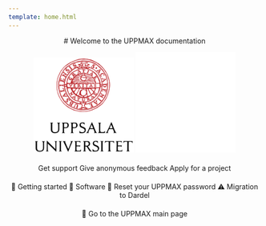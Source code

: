 ```yaml
---
template: home.html
---
```


<div style="text-align: center;">
    # Welcome to the UPPMAX documentation
</div>

<p align="center" width="100%">
    <img id="logo_light_mode" src="assets/UU_logo_color.svg" alt="drawing" width="200" >
    <img id="logo_dark_mode" src="assets/UU_logo_vit.svg" alt="drawing" width="200" >
</p>

<!--- The following code fails to align to center
[Get support](support.md){: .md-button .md-button--primary}
[Give anonymous feedback](https://docs.google.com/forms/d/e/1FAIpQLScu1zrUnXw2qq2dA0oJB72-nILVq5mwScq75N_u_7KH2NJznw/viewform?usp=sf_link){: .md-button .md-button--primary }
[Apply for a project](getting_started/project_apply.md){: .md-button .md-button--primary }


[:material-rocket-launch: Getting started](getting_started/get_started.md){: .md-button .md-button--primary }
[:material-rocket-launch: Software](software/overview.md){: .md-button .md-button--primary }
[:material-rocket-launch: Reset your UPPMAX password](getting_started/reset_uppmax_password.md){: .md-button .md-button--primary }
[:material-alert-box: Migration to Dardel](cluster_guides/dardel_migration.md){ .md-button .md-button--primary }

[:material-rocket-launch: Go to the UPPMAX main page](https://www.uu.se/en/centre/uppmax){: .md-button .md-button--primary }
--->


<div style="text-align: center; margin-top: 20px;">
    <a href="https://docs.uppmax.uu.se/support/" class="md-button md-button--primary" style="text-decoration:none;">Get support</a>
    <a href="https://docs.google.com/forms/d/e/1FAIpQLScu1zrUnXw2qq2dA0oJB72-nILVq5mwScq75N_u_7KH2NJznw/viewform?usp=sf_link" class="md-button md-button--primary" style="text-decoration:none;">Give anonymous feedback</a>
    <a href="https://docs.uppmax.uu.se/getting_started/project_apply/" class="md-button md-button--primary" style="text-decoration:none;">Apply for a project</a>
</div>

<div style="text-align: center; margin-top: 20px;">
    <a href="https://docs.uppmax.uu.se/getting_started/get_started/" class="md-button md-button--primary" style="text-decoration:none;">🚀 Getting started</a>
    <a href="https://docs.uppmax.uu.se/software/overview/" class="md-button md-button--primary" style="text-decoration:none;">🚀 Software</a>
    <a href="https://docs.uppmax.uu.se/getting_started/reset_uppmax_password/" class="md-button md-button--primary" style="text-decoration:none;">🚀 Reset your UPPMAX password</a>
    <a href="https://docs.uppmax.uu.se/cluster_guides/dardel_migration/" class="md-button md-button--primary" style="text-decoration:none;">⚠️ Migration to Dardel</a>
</div>

<div style="text-align: center; margin-top: 20px;">
    <a href="https://www.uu.se/en/centre/uppmax" class="md-button md-button--primary" style="text-decoration:none;">🚀 Go to the UPPMAX main page</a>
</div>
